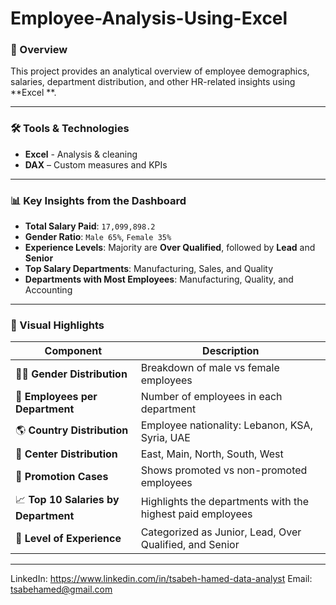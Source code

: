 # Employee-Analysis-Using-Excel

### 📌 Overview
This project provides an analytical overview of employee demographics, salaries, department distribution, and other HR-related insights using **Excel **.

---

### 🛠️ Tools & Technologies

- **Excel** - Analysis & cleaning
- **DAX** – Custom measures and KPIs


---

### 📊 Key Insights from the Dashboard

- **Total Salary Paid**: `17,099,898.2`
- **Gender Ratio**: `Male 65%`, `Female 35%`
- **Experience Levels**: Majority are **Over Qualified**, followed by **Lead** and **Senior**
- **Top Salary Departments**: Manufacturing, Sales, and Quality
- **Departments with Most Employees**: Manufacturing, Quality, and Accounting

---

### 📍 Visual Highlights

| Component | Description |
|----------|-------------|
| 👨‍🔬 **Gender Distribution** | Breakdown of male vs female employees |
| 🏢 **Employees per Department** | Number of employees in each department |
| 🌎 **Country Distribution** | Employee nationality: Lebanon, KSA, Syria, UAE |
| 📍 **Center Distribution** | East, Main, North, South, West |
| 🔁 **Promotion Cases** | Shows promoted vs non-promoted employees |
| 📈 **Top 10 Salaries by Department** | Highlights the departments with the highest paid employees |
| 🧠 **Level of Experience** | Categorized as Junior, Lead, Over Qualified, and Senior |

---

LinkedIn: https://www.linkedin.com/in/tsabeh-hamed-data-analyst 
Email: tsabehamed@gmail.com

